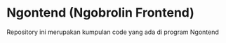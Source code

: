 # Ngontend (Ngobrolin Frontend)

Repository ini merupakan kumpulan code yang ada di program Ngontend
